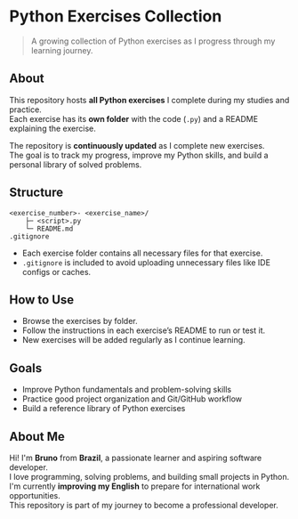 # Python Exercises Collection

> A growing collection of Python exercises as I progress through my learning journey.

## About

This repository hosts **all Python exercises** I complete during my studies and practice.  
Each exercise has its **own folder** with the code (`.py`) and a README explaining the exercise.  

The repository is **continuously updated** as I complete new exercises.  
The goal is to track my progress, improve my Python skills, and build a personal library of solved problems.

## Structure

```
<exercise_number>- <exercise_name>/
    ├─ <script>.py
    └─ README.md
.gitignore
```

- Each exercise folder contains all necessary files for that exercise.  
- `.gitignore` is included to avoid uploading unnecessary files like IDE configs or caches.

## How to Use

- Browse the exercises by folder.  
- Follow the instructions in each exercise’s README to run or test it.  
- New exercises will be added regularly as I continue learning.

## Goals

- Improve Python fundamentals and problem-solving skills  
- Practice good project organization and Git/GitHub workflow  
- Build a reference library of Python exercises  

## About Me

Hi! I'm **Bruno** from **Brazil**, a passionate learner and aspiring software developer.  
I love programming, solving problems, and building small projects in Python.  
I'm currently **improving my English** to prepare for international work opportunities.  
This repository is part of my journey to become a professional developer.
